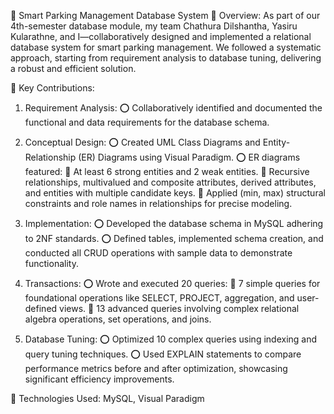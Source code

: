 🚗 Smart Parking Management Database System
📌 Overview:
 As part of our 4th-semester database module, my team Chathura Dilshantha, Yasiru Kularathne, and I—collaboratively designed and implemented a relational database system for smart parking management. We followed a systematic approach, starting from requirement analysis to database tuning, delivering a robust and efficient solution.

👥 Key Contributions:
 1. Requirement Analysis:
 ⭕ Collaboratively identified and documented the functional and data requirements for the database schema.

2. Conceptual Design:
 ⭕ Created UML Class Diagrams and Entity-Relationship (ER) Diagrams using Visual Paradigm.
 ⭕ ER diagrams featured:
 🔹 At least 6 strong entities and 2 weak entities.
 🔹 Recursive relationships, multivalued and composite attributes, derived attributes, and entities with multiple candidate keys.
 🔹 Applied (min, max) structural constraints and role names in relationships for precise modeling.

3. Implementation:
 ⭕ Developed the database schema in MySQL adhering to 2NF standards.
 ⭕ Defined tables, implemented schema creation, and conducted all CRUD operations with sample data to demonstrate functionality.

4. Transactions:
 ⭕ Wrote and executed 20 queries:
 🔹 7 simple queries for foundational operations like SELECT, PROJECT, aggregation, and user-defined views.
 🔹 13 advanced queries involving complex relational algebra operations, set operations, and joins.

5. Database Tuning:
 ⭕ Optimized 10 complex queries using indexing and query tuning techniques.
 ⭕ Used EXPLAIN statements to compare performance metrics before and after optimization, showcasing significant efficiency improvements.

🔧 Technologies Used:
 MySQL, Visual Paradigm
